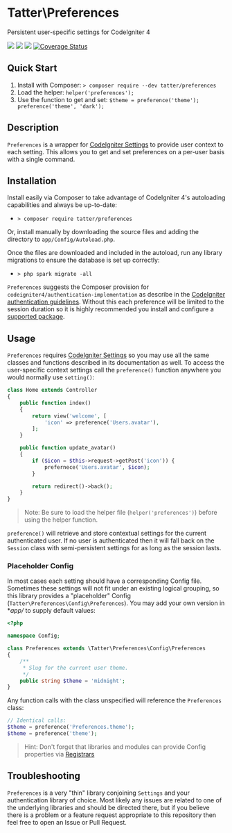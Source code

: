 # Tatter\Preferences
Persistent user-specific settings for CodeIgniter 4

[![](https://github.com/tattersoftware/codeigniter4-preferences/workflows/PHPUnit/badge.svg)](https://github.com/tattersoftware/codeigniter4-preferences/actions/workflows/test.yml)
[![](https://github.com/tattersoftware/codeigniter4-preferences/workflows/PHPStan/badge.svg)](https://github.com/tattersoftware/codeigniter4-preferences/actions/workflows/analyze.yml)
[![](https://github.com/tattersoftware/codeigniter4-preferences/workflows/Deptrac/badge.svg)](https://github.com/tattersoftware/codeigniter4-preferences/actions/workflows/inspect.yml)
[![Coverage Status](https://coveralls.io/repos/github/tattersoftware/codeigniter4-preferences/badge.svg?branch=develop)](https://coveralls.io/github/tattersoftware/codeigniter4-preferences?branch=develop)

## Quick Start

1. Install with Composer: `> composer require --dev tatter/preferences`
2. Load the helper: `helper('preferences');`
3. Use the function to get and set: `$theme = preference('theme'); preference('theme', 'dark');`

## Description

`Preferences` is a wrapper for [CodeIgniter Settings](https://github.com/codeigniter4/settings)
to provide user context to each setting. This allows you to get and set preferences on a
per-user basis with a single command.

## Installation

Install easily via Composer to take advantage of CodeIgniter 4's autoloading capabilities
and always be up-to-date:
* `> composer require tatter/preferences`

Or, install manually by downloading the source files and adding the directory to
`app/Config/Autoload.php`.

Once the files are downloaded and included in the autoload, run any library migrations
to ensure the database is set up correctly:
* `> php spark migrate -all`

`Preferences` suggests the Composer provision for `codeigniter4/authentication-implementation` as describe in the
[CodeIgniter authentication guidelines](https://codeigniter4.github.io/CodeIgniter4/extending/authentication.html).
Without this each preference will be limited to the session duration so it is highly recommended
you install and configure a [supported package](https://packagist.org/providers/codeigniter4/authentication-implementation).

## Usage

`Preferences` requires [CodeIgniter Settings](https://github.com/codeigniter4/settings) so
you may use all the same classes and functions described in its documentation as well. To
access the user-specific context settings call the `preference()` function anywhere you would
normally use `setting()`:
```php
class Home extends Controller
{
    public function index()
    {
        return view('welcome', [
            'icon' => preference('Users.avatar'),
        ];
    }

    public function update_avatar()
    {
        if ($icon = $this->request->getPost('icon')) {
            prefernece('Users.avatar', $icon);
        }

        return redirect()->back();
    }
}
```

> Note: Be sure to load the helper file (`helper('preferences')`) before using the helper function.

`preference()` will retrieve and store contextual settings for the current authenticated user.
If no user is authenticated then it will fall back on the `Session` class with semi-persistent
settings for as long as the session lasts.

### Placeholder Config

In most cases each setting should have a corresponding Config file. Sometimes these settings
will not fit under an existing logical grouping, so this library provides a "placeholder"
Config (`Tatter\Preferences\Config\Preferences`). You may add your own version in **app/* to
supply default values:
```php
<?php

namespace Config;

class Preferences extends \Tatter\Preferences\Config\Preferences
{
    /**
     * Slug for the current user theme.
     */
    public string $theme = 'midnight';
}
```

Any function calls with the class unspecified will reference the `Preferences` class:
```php
// Identical calls:
$theme = preference('Preferences.theme');
$theme = preference('theme');
```

> Hint: Don't forget that libraries and modules can provide Config properties via [Registrars](https://codeigniter.com/user_guide/general/configuration.html#registrars)

## Troubleshooting

`Preferences` is a very "thin" library conjoining `Settings` and your authentication library
of choice. Most likely any issues are related to one of the underlying libraries and should
be directed there, but if you believe there is a problem or a feature request appropriate to
this repository then feel free to open an Issue or Pull Request.
